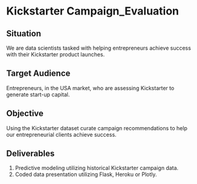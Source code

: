 # Kickstarter Campaign_Evaluation

## Situation
We are data scientists tasked with helping entrepreneurs achieve success  with their Kickstarter product launches.

## Target Audience
Entrepreneurs, in the USA market, who are assessing Kickstarter to generate start-up capital.

## Objective
Using the Kickstarter dataset curate  campaign recommendations to help our entrepreneurial clients achieve success.

## Deliverables
1) Predictive modeling utilizing historical Kickstarter campaign data.
2) Coded data presentation utilizing Flask, Heroku or Plotly.
